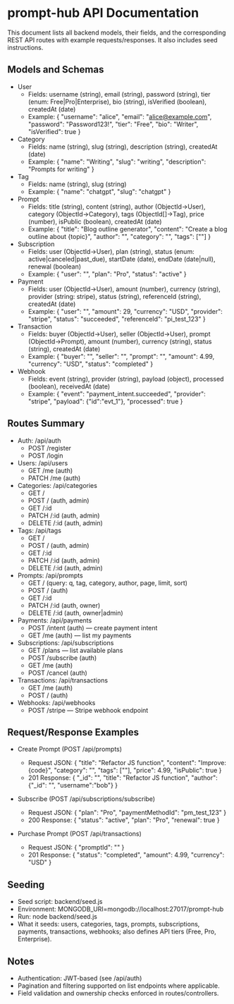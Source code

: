 # prompt-hub API Documentation

This document lists all backend models, their fields, and the corresponding REST API routes with example requests/responses. It also includes seed instructions.

## Models and Schemas

- User
  - Fields: username (string), email (string), password (string), tier (enum: Free|Pro|Enterprise), bio (string), isVerified (boolean), createdAt (date)
  - Example: { "username": "alice", "email": "alice@example.com", "password": "Password123!", "tier": "Free", "bio": "Writer", "isVerified": true }
- Category
  - Fields: name (string), slug (string), description (string), createdAt (date)
  - Example: { "name": "Writing", "slug": "writing", "description": "Prompts for writing" }
- Tag
  - Fields: name (string), slug (string)
  - Example: { "name": "chatgpt", "slug": "chatgpt" }
- Prompt
  - Fields: title (string), content (string), author (ObjectId->User), category (ObjectId->Category), tags (ObjectId[]->Tag), price (number), isPublic (boolean), createdAt (date)
  - Example: { "title": "Blog outline generator", "content": "Create a blog outline about {topic}", "author": "<userId>", "category": "<categoryId>", "tags": ["<tagId>"] }
- Subscription
  - Fields: user (ObjectId->User), plan (string), status (enum: active|canceled|past_due), startDate (date), endDate (date|null), renewal (boolean)
  - Example: { "user": "<userId>", "plan": "Pro", "status": "active" }
- Payment
  - Fields: user (ObjectId->User), amount (number), currency (string), provider (string: stripe), status (string), referenceId (string), createdAt (date)
  - Example: { "user": "<userId>", "amount": 29, "currency": "USD", "provider": "stripe", "status": "succeeded", "referenceId": "pi_test_123" }
- Transaction
  - Fields: buyer (ObjectId->User), seller (ObjectId->User), prompt (ObjectId->Prompt), amount (number), currency (string), status (string), createdAt (date)
  - Example: { "buyer": "<userId>", "seller": "<userId>", "prompt": "<promptId>", "amount": 4.99, "currency": "USD", "status": "completed" }
- Webhook
  - Fields: event (string), provider (string), payload (object), processed (boolean), receivedAt (date)
  - Example: { "event": "payment_intent.succeeded", "provider": "stripe", "payload": {"id":"evt_1"}, "processed": true }

## Routes Summary

- Auth: /api/auth
  - POST /register
  - POST /login
- Users: /api/users
  - GET /me (auth)
  - PATCH /me (auth)
- Categories: /api/categories
  - GET /
  - POST / (auth, admin)
  - GET /:id
  - PATCH /:id (auth, admin)
  - DELETE /:id (auth, admin)
- Tags: /api/tags
  - GET /
  - POST / (auth, admin)
  - GET /:id
  - PATCH /:id (auth, admin)
  - DELETE /:id (auth, admin)
- Prompts: /api/prompts
  - GET / (query: q, tag, category, author, page, limit, sort)
  - POST / (auth)
  - GET /:id
  - PATCH /:id (auth, owner)
  - DELETE /:id (auth, owner|admin)
- Payments: /api/payments
  - POST /intent (auth) — create payment intent
  - GET /me (auth) — list my payments
- Subscriptions: /api/subscriptions
  - GET /plans — list available plans
  - POST /subscribe (auth)
  - GET /me (auth)
  - POST /cancel (auth)
- Transactions: /api/transactions
  - GET /me (auth)
  - POST / (auth)
- Webhooks: /api/webhooks
  - POST /stripe — Stripe webhook endpoint

## Request/Response Examples

- Create Prompt (POST /api/prompts)
  - Request JSON: { "title": "Refactor JS function", "content": "Improve: {code}", "category": "<categoryId>", "tags": ["<tagId>"], "price": 4.99, "isPublic": true }
  - 201 Response: { "_id": "<promptId>", "title": "Refactor JS function", "author": {"_id": "<userId>", "username":"bob"} }

- Subscribe (POST /api/subscriptions/subscribe)
  - Request JSON: { "plan": "Pro", "paymentMethodId": "pm_test_123" }
  - 200 Response: { "status": "active", "plan": "Pro", "renewal": true }

- Purchase Prompt (POST /api/transactions)
  - Request JSON: { "promptId": "<promptId>" }
  - 201 Response: { "status": "completed", "amount": 4.99, "currency": "USD" }

## Seeding

- Seed script: backend/seed.js
- Environment: MONGODB_URI=mongodb://localhost:27017/prompt-hub
- Run: node backend/seed.js
- What it seeds: users, categories, tags, prompts, subscriptions, payments, transactions, webhooks; also defines API tiers (Free, Pro, Enterprise).

## Notes

- Authentication: JWT-based (see /api/auth)
- Pagination and filtering supported on list endpoints where applicable.
- Field validation and ownership checks enforced in routes/controllers.
